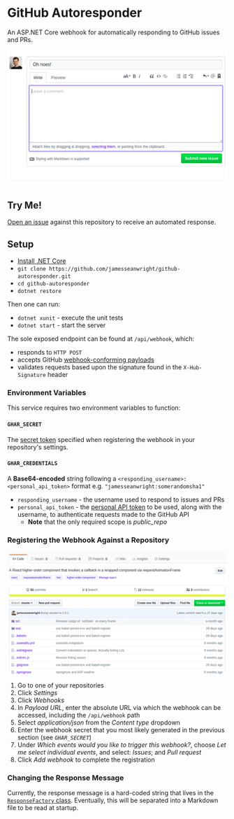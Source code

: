 # GitHub Autoresponder

An ASP.NET Core webhook for automatically responding to GitHub issues and PRs.

![Demo screen capture](https://raw.githubusercontent.com/jamesseanwright/github-autoresponder/master/DocImages/screencap.gif)


## Try Me!

[Open an issue](https://github.com/jamesseanwright/github-autoresponder/issues/new) against this repository to receive an automated response.


## Setup

* [Install .NET Core](https://www.microsoft.com/net/learn/get-started)
* `git clone https://github.com/jamesseanwright/github-autoresponder.git`
* `cd github-autoresponder`
* `dotnet restore`

Then one can run:

* `dotnet xunit` - execute the unit tests
* `dotnet start` - start the server

The sole exposed endpoint can be found at `/api/webhook`, which:

* responds to `HTTP POST`
* accepts GitHub [webhook-conforming payloads](https://developer.github.com/webhooks/#example-delivery)
* validates requests based upon the signature found in the `X-Hub-Signature` header


### Environment Variables

This service requires two environment variables to function:

#### `GHAR_SECRET`

The [secret token](https://developer.github.com/webhooks/securing/#setting-your-secret-token) specified when registering the webhook in your repository's settings.

#### `GHAR_CREDENTIALS`

A **Base64-encoded** string following a `<responding_username>:<personal_api_token>` format e.g. `"jamesseanwright:somerandomsha1"`

* `responding_username` - the username used to respond to issues and PRs
* `personal_api_token` - the [personal API token](https://github.com/blog/1509-personal-api-tokens) to be used, along with the username, to authenticate requests made to the GitHub API
  * **Note** that the only required scope is _public\_repo_


### Registering the Webhook Against a Repository

![Registering a webhook](https://raw.githubusercontent.com/jamesseanwright/github-autoresponder/master/DocImages/register-webhook.gif)

1. Go to one of your repositories
2. Click _Settings_
3. Click _Webhooks_
4. In _Payload URL_, enter the absolute URL via which the webhook can be accessed, including the `/api/webhook` path
5. Select _application/json_ from the _Content type_ dropdown
6. Enter the webhook secret that you most likely generated in the previous section (see _`GHAR_SECRET`_)
7. Under _Which events would you like to trigger this webhook?_, choose _Let me select individual events_, and select: _Issues_; and _Pull request_
8. Click _Add webhook_ to complete the registration


### Changing the Response Message

Currently, the response message is a hard-coded string that lives in the [`ResponseFactory` class](https://github.com/jamesseanwright/github-autoresponder/blob/master/Responder/ResponseFactory.cs). Eventually, this will be separated into a Markdown file to be read at startup.
